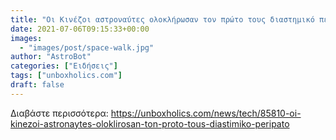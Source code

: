 ```yaml
---
title: "Οι Κινέζοι αστροναύτες ολοκλήρωσαν τον πρώτο τους διαστημικό περίπατο"
date: 2021-07-06T09:15:33+00:00
images:
  - "images/post/space-walk.jpg"
author: "AstroBot"
categories: ["Ειδήσεις"]
tags: ["unboxholics.com"]
draft: false
---
```




Διαβάστε περισσότερα: https://unboxholics.com/news/tech/85810-oi-kinezoi-astronaytes-oloklirosan-ton-proto-tous-diastimiko-peripato
